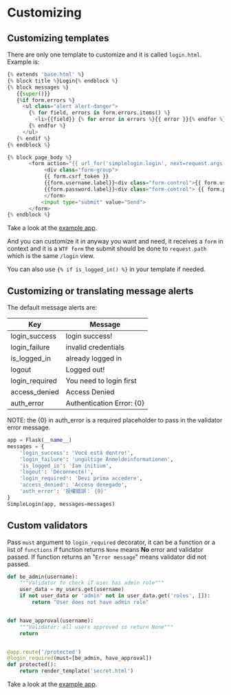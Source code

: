 # Customizing

## Customizing templates

There are only one template to customize and it is called `login.html`.
Example is:

~~~python
{% extends 'base.html' %}
{% block title %}Login{% endblock %}
{% block messages %}
   {{super()}}
   {%if form.errors %}
     <ul class="alert alert-danger">
       {% for field, errors in form.errors.items() %}
         <li>{{field}} {% for error in errors %}{{ error }}{% endfor %}</li>
       {% endfor %}
     </ul>
   {% endif %}
{% endblock %}

{% block page_body %}
       <form action="{{ url_for('simplelogin.login', next=request.args.get('next', '/')) }}" method="post">
            <div class="form-group">
            {{ form.csrf_token }}
            {{form.username.label}}<div class="form-control">{{ form.username }}</div><br>
            {{form.password.label}}<div class="form-control"> {{ form.password }}</div><br>
            </form>
           <input type="submit" value="Send">
       </form>
{% endblock %}
~~~

Take a look at the [example app](https://github.com/flask-extensions/flask_simplelogin/tree/master/example).

And you can customize it in anyway you want and need, it receives a `form` in context and it is a `WTF form` the submit should be done to `request.path` which is the same `/login` view.

You can also use `{% if is_logged_in() %}` in your template if needed.

## Customizing or translating message alerts

The default message alerts are:

|Key           | Message                  | 
|--------------|--------------------------|
|login_success | login success!           |
|login_failure | invalid credentials      |
|is_logged_in  | already logged in        |
|logout        | Logged out!              |
|login_required| You need to login first  |
|access_denied | Access Denied            |
|auth_error    | Authentication Error: {0}|

NOTE: the {0} in auth_error is a required placeholder to pass in the validator error message.


~~~python
app = Flask(__name__)
messages = {
    'login_success': 'Você está dentro!',
    'login_failure': 'ungültige Anmeldeinformationen',
    'is_logged_in': 'Iam initium',
    'logout': 'Déconnecté!',
    'login_required': 'Devi prima accedere',
    'access_denied': 'Acceso denegado',
    'auth_error': '授權錯誤： {0}'
}
SimpleLogin(app, messages=messages)
~~~

## Custom validators

Pass `must` argument to `login_required` decorator, it can be a function or a list of `functions` if function returns `None` means <b>No</b> error and validator passed. If function returns an "`Error message`" means validator did not passed.

~~~python
def be_admin(username):
    """Validator to check if user has admin role"""
    user_data = my_users.get(username)
    if not user_data or 'admin' not in user_data.get('roles', []):
        return "User does not have admin role"


def have_approval(username):
    """Validator: all users approved so return None"""
    return


@app.route('/protected')
@login_required(must=[be_admin, have_approval])
def protected():
    return render_template('secret.html')
~~~

Take a look at the [example app](https://github.com/flask-extensions/flask_simplelogin/tree/master/example).